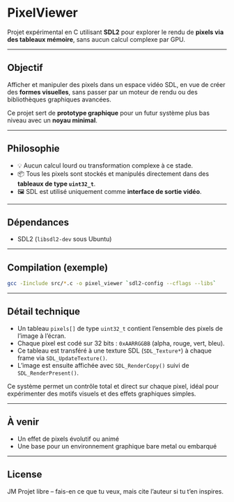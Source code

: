 # PixelViewer

Projet expérimental en C utilisant **SDL2** pour explorer le rendu de **pixels
via des tableaux mémoire**, sans aucun calcul complexe par GPU.

---

## Objectif

Afficher et manipuler des pixels dans un espace vidéo SDL, en vue de créer des
**formes visuelles**, sans passer par un moteur de rendu ou des bibliothèques
graphiques avancées.

Ce projet sert de **prototype graphique** pour un futur système plus bas niveau
avec un **noyau minimal**.

---

## Philosophie

- 💡 Aucun calcul lourd ou transformation complexe à ce stade.
- 📦 Tous les pixels sont stockés et manipulés directement dans des
                                         **tableaux de type `uint32_t`**.
- 🖼️ SDL est utilisé uniquement comme **interface de sortie vidéo**.

---

## Dépendances

- SDL2 (`libsdl2-dev` sous Ubuntu)

---

## Compilation (exemple)

```bash
gcc -Iinclude src/*.c -o pixel_viewer `sdl2-config --cflags --libs`
```
---

## Détail technique

- Un tableau `pixels[]` de type `uint32_t` contient l’ensemble
   des pixels de l’image à l’écran.
- Chaque pixel est codé sur 32 bits : `0xAARRGGBB` (alpha, rouge, vert, bleu).
- Ce tableau est transféré à une texture SDL (`SDL_Texture*`)
   à chaque frame via `SDL_UpdateTexture()`.
- L’image est ensuite affichée avec `SDL_RenderCopy()`
   suivi de `SDL_RenderPresent()`.

Ce système permet un contrôle total et direct sur chaque pixel, idéal pour
expérimenter des motifs visuels et des effets graphiques simples.

---

## À venir

- Un effet de pixels évolutif ou animé
- Une base pour un environnement graphique bare metal ou embarqué

---

## License
JM
Projet libre – fais-en ce que tu veux, mais cite l’auteur si tu t’en inspires.
